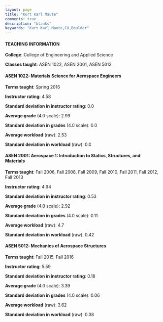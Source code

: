 ```yaml
---
layout: page
title: "Kurt Karl Maute" 
comments: true
description: "blanks"
keywords: "Kurt Karl Maute,CU,Boulder"
---
```

<head>
<script src="https://ajax.googleapis.com/ajax/libs/jquery/2.1.3/jquery.min.js"></script>
<script src="https://dl.dropboxusercontent.com/s/pc42nxpaw1ea4o9/highcharts.js?dl=0"></script>
<!-- <script src="../assets/js/highcharts.js"></script> -->
<style type="text/css">@font-face {
	font-family: "Bebas Neue";
	src: url(https://www.filehosting.org/file/details/544349/BebasNeue Regular.otf) format("opentype");
	}
	h1.Bebas { 
		font-family: "Bebas Neue", Verdana, Tahoma;
	}
</style>
</head>
	   
#### TEACHING INFORMATION

**College**: College of Engineering and Applied Science

**Classes taught**: ASEN 1022, ASEN 2001, ASEN 5012

#### ASEN 1022: Materials Science for Aerospace Engineers

**Terms taught**: Spring 2016

**Instructor rating**: 4.58

**Standard deviation in instructor rating**: 0.0

**Average grade** (4.0 scale): 2.99

**Standard deviation in grades** (4.0 scale): 0.0

**Average workload** (raw): 2.53

**Standard deviation in workload** (raw): 0.0

#### ASEN 2001: Aerospace 1: Introduction to Statics, Structures, and Materials

**Terms taught**: Fall 2006, Fall 2008, Fall 2009, Fall 2010, Fall 2011, Fall 2012, Fall 2013

**Instructor rating**: 4.94

**Standard deviation in instructor rating**: 0.53

**Average grade** (4.0 scale): 2.92

**Standard deviation in grades** (4.0 scale): 0.11

**Average workload** (raw): 4.7

**Standard deviation in workload** (raw): 0.42

#### ASEN 5012: Mechanics of Aerospace Structures

**Terms taught**: Fall 2015, Fall 2016

**Instructor rating**: 5.59

**Standard deviation in instructor rating**: 0.18

**Average grade** (4.0 scale): 3.39

**Standard deviation in grades** (4.0 scale): 0.06

**Average workload** (raw): 3.62

**Standard deviation in workload** (raw): 0.38

